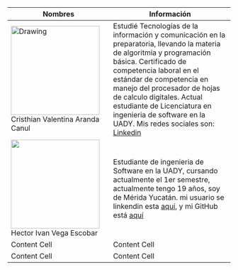 | Nombres | Información |
| ------------- | ------------- |
| <img src="https://media.licdn.com/dms/image/D4E03AQEn4d6iK9a4pw/profile-displayphoto-shrink_800_800/0/1693016807501?e=1701302400&v=beta&t=eNizd3P09iYkhy7Shi3MjEuqeFEUEV8bv41r_3hPLyo" alt="Drawing" style="width: 200px;"/> Cristhian Valentina Aranda Canul  | Estudié Tecnologías de la información y comunicación en la preparatoria, llevando la materia de algoritmia y programación básica. Certificado de competencia laboral en el estándar de competencia en manejo del procesador de hojas de calculo digitales. Actual estudiante de Licenciatura en ingenieria de software en la UADY. Mis redes sociales son: <a href="https://www.linkedin.com/in/cristhian-valentina-aranda-canul-59536028a/">Linkedin</a>| y <a href="https://github.com/ValeAranda">GitHub</a>
| <img src="https://media.licdn.com/dms/image/D4E03AQFWBtZQo2_zCg/profile-displayphoto-shrink_800_800/0/1696054820545?e=1701302400&v=beta&t=KW4oppHdpvYcnQdR5jy6BkNSY_yiPuS4e4H4S8LWrzw" style="width: 200px;"/>Hector Ivan Vega Escobar  | Estudiante de ingenieria de Software en la UADY, cursando actualmente el 1er semestre, actualmente tengo 19 años, soy de Mérida Yucatán. mi usuario se linkendin esta <a href="https://www.linkedin.com/in/ivan-vega-91a842270" target="_BLANK">aquí</a>, y mi GitHub está <a href="https://github.com/IvnVg4" target="_BLANK">aquí</a>   |
| Content Cell  | Content Cell  |
| Content Cell  | Content Cell  |
